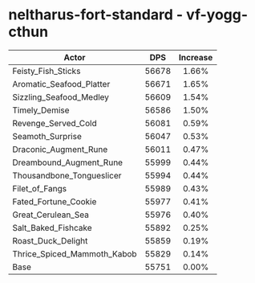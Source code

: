 # neltharus-fort-standard - vf-yogg-cthun
| Actor | DPS | Increase |
|---|:---:|:---:|
|Feisty_Fish_Sticks|56678|1.66%|
|Aromatic_Seafood_Platter|56671|1.65%|
|Sizzling_Seafood_Medley|56609|1.54%|
|Timely_Demise|56586|1.50%|
|Revenge_Served_Cold|56081|0.59%|
|Seamoth_Surprise|56047|0.53%|
|Draconic_Augment_Rune|56011|0.47%|
|Dreambound_Augment_Rune|55999|0.44%|
|Thousandbone_Tongueslicer|55994|0.44%|
|Filet_of_Fangs|55989|0.43%|
|Fated_Fortune_Cookie|55977|0.41%|
|Great_Cerulean_Sea|55976|0.40%|
|Salt_Baked_Fishcake|55892|0.25%|
|Roast_Duck_Delight|55859|0.19%|
|Thrice_Spiced_Mammoth_Kabob|55829|0.14%|
|Base|55751|0.00%|
